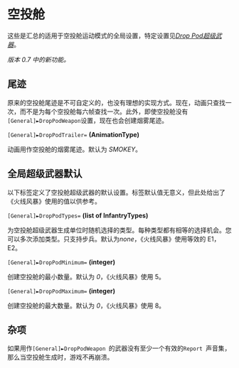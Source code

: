 # 空投舱

这些是汇总的适用于空投舱运动模式的全局设置，特定设置见[*Drop Pod超级武器*](superweapons/types/droppod.html)。

*版本 0.7 中的新功能。*



## 尾迹

原来的空投舱尾迹是不可自定义的，也没有理想的实现方式。现在，动画只查找一次，而不是为每个空投舱每六帧查找一次。此外，即使空投舱没有`[General]►DropPodWeapon`设置，现在也会创建烟雾尾迹。

`[General]►DropPodTrailer=` **(AnimationType)**

动画用作空投舱的烟雾尾迹。默认为 *SMOKEY*。



## 全局超级武器默认

以下标签定义了空投舱超级武器的默认设置。标签默认值无意义，但此处给出了《火线风暴》使用的值以供参考。

`[General]►DropPodTypes=` **(list of InfantryTypes)**

为空投舱超级武器生成单位时随机选择的类型。每种类型都有相等的选择机会。您可以多次添加类型。只支持步兵。默认为*none*，《火线风暴》使用等效的 E1，E2。

`[General]►DropPodMinimum=` **(integer)**

创建空投舱的最小数量。默认为 *0*，《火线风暴》使用 5。

`[General]►DropPodMaximum=` **(integer)**

创建空投舱的最大数量。默认为 *0*，《火线风暴》使用 8。

## 杂项

如果用作`[General]►DropPodWeapon `的武器没有至少一个有效的`Report `声音集，那么当空投舱生成时，游戏不再崩溃。